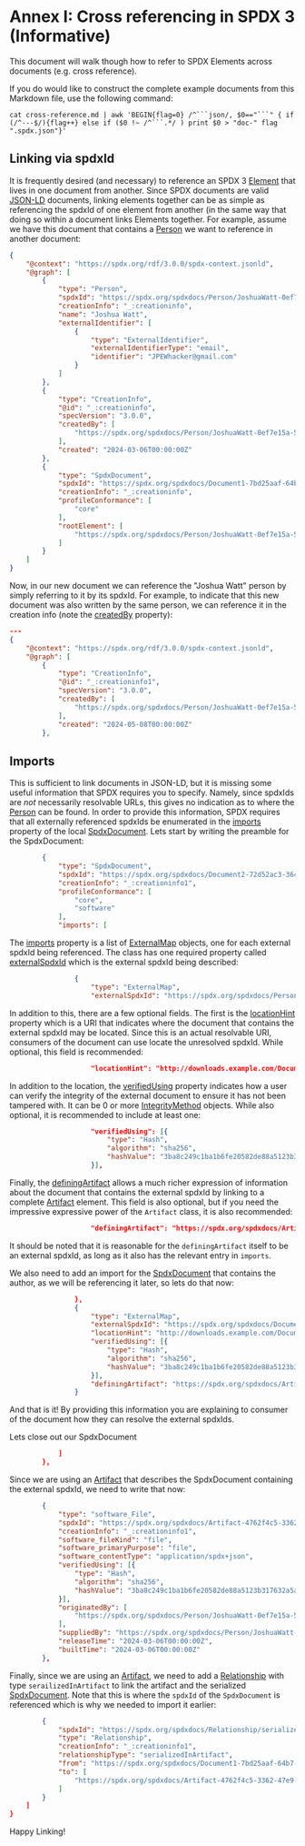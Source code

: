# Annex I: Cross referencing in SPDX 3 (Informative)

This document will walk though how to refer to SPDX Elements across documents
(e.g. cross reference).

If you do would like to construct the complete example documents from this
Markdown file, use the following command:

```shell
cat cross-reference.md | awk 'BEGIN{flag=0} /^```json/, $0=="```" { if (/^---$/){flag++} else if ($0 !~ /^```.*/ ) print $0 > "doc-" flag ".spdx.json"}'
```

## Linking via spdxId

It is frequently desired (and necessary) to reference an SPDX 3
[Element][Class_Element] that lives in one document from another. Since SPDX
documents are valid [JSON-LD][JSON_LD] documents, linking elements together can
be as simple as referencing the spdxId of one element from another (in the same
way that doing so within a document links Elements together. For example,
assume we have this document that contains a [Person][Class_Person] we want to
reference in another document:

```json
{
    "@context": "https://spdx.org/rdf/3.0.0/spdx-context.jsonld",
    "@graph": [
        {
            "type": "Person",
            "spdxId": "https://spdx.org/spdxdocs/Person/JoshuaWatt-0ef7e15a-5628-4bd9-8485-a3eace6dcc4f",
            "creationInfo": "_:creationinfo",
            "name": "Joshua Watt",
            "externalIdentifier": [
                {
                    "type": "ExternalIdentifier",
                    "externalIdentifierType": "email",
                    "identifier": "JPEWhacker@gmail.com"
                }
            ]
        },
        {
            "type": "CreationInfo",
            "@id": "_:creationinfo",
            "specVersion": "3.0.0",
            "createdBy": [
                "https://spdx.org/spdxdocs/Person/JoshuaWatt-0ef7e15a-5628-4bd9-8485-a3eace6dcc4f"
            ],
            "created": "2024-03-06T00:00:00Z"
        },
        {
            "type": "SpdxDocument",
            "spdxId": "https://spdx.org/spdxdocs/Document1-7bd25aaf-64b7-4ccc-aa85-84695cef4c17",
            "creationInfo": "_:creationinfo",
            "profileConformance": [
                "core"
            ],
            "rootElement": [
                "https://spdx.org/spdxdocs/Person/JoshuaWatt-0ef7e15a-5628-4bd9-8485-a3eace6dcc4f"
            ]
        }
    ]
}
```

Now, in our new document we can reference the "Joshua Watt" person by simply
referring to it by its spdxId. For example, to indicate that this new document
was also written by the same person, we can reference it in the creation info
(note the [createdBy][Property_createdBy] property):

```json
---
{
    "@context": "https://spdx.org/rdf/3.0.0/spdx-context.jsonld",
    "@graph": [
        {
            "type": "CreationInfo",
            "@id": "_:creationinfo1",
            "specVersion": "3.0.0",
            "createdBy": [
                "https://spdx.org/spdxdocs/Person/JoshuaWatt-0ef7e15a-5628-4bd9-8485-a3eace6dcc4f"
            ],
            "created": "2024-05-08T00:00:00Z"
        },
```

## Imports

This is sufficient to link documents in JSON-LD, but it is missing some useful
information that SPDX requires you to specify. Namely, since spdxIds are _not_
necessarily resolvable URLs, this gives no indication as to where the
[Person][Class_Person] can be found. In order to provide this information, SPDX
requires that all externally referenced spdxIds be enumerated in the
[imports][Property_imports] property of the local
[SpdxDocument][Class_SpdxDocument]. Lets start by writing the preamble for the
SpdxDocument:

```json
        {
            "type": "SpdxDocument",
            "spdxId": "https://spdx.org/spdxdocs/Document2-72d52ac3-3642-47be-9f83-8fbef6a962b4",
            "creationInfo": "_:creationinfo1",
            "profileConformance": [
                "core",
                "software"
            ],
            "imports": [
```

The [imports][Property_imports] property is a list of
[ExternalMap][Class_ExternalMap] objects, one for each external spdxId being
referenced. The class has one required property called
[externalSpdxId][Property_externalSpdxId] which is the external spdxId being
described:

```json
                {
                    "type": "ExternalMap",
                    "externalSpdxId": "https://spdx.org/spdxdocs/Person/JoshuaWatt-0ef7e15a-5628-4bd9-8485-a3eace6dcc4f",

```

In addition to this, there are a few optional fields. The first is the
[locationHint][Property_locationHint] property which is a URI that indicates
where the document that contains the external spdxId may be located. Since this
is an actual resolvable URI, consumers of the document can use locate the
unresolved spdxId. While optional, this field is recommended:

```json
                    "locationHint": "http://downloads.example.com/Document1.spdx.json",
```

In addition to the location, the [verifiedUsing][Property_verifiedUsing]
property indicates how a user can verify the integrity of the external document
to ensure it has not been tampered with. It can be 0 or more
[IntegrityMethod][Class_IntegrityMethod] objects. While also optional, it is
recommended to include at least one:

```json
                    "verifiedUsing": [{
                        "type": "Hash",
                        "algorithm": "sha256",
                        "hashValue": "3ba8c249c1ba1b6fe20582de88a5123b317632a5a94ba27199d01724df4eb149"
                    }],
```

Finally, the [definingArtifact][Property_definingArtifact] allows a much richer
expression of information about the document that contains the external spdxId
by linking to a complete [Artifact][Class_Artifact] element. This field is also
optional, but if you need the impressive expressive power of the `Artifact`
class, it is also recommended:

```json
                    "definingArtifact": "https://spdx.org/spdxdocs/Artifact-4762f4c5-3362-47e9-9595-5182235ef577"
```

It should be noted that it is reasonable for the `definingArtifact` itself to
be an external spdxId, as long as it also has the relevant entry in `imports`.

We also need to add an import for the [SpdxDocument][Class_SpdxDocument] that
contains the author, as we will be referencing it later, so lets do that now:

```json
                },
                {
                    "type": "ExternalMap",
                    "externalSpdxId": "https://spdx.org/spdxdocs/Document1-7bd25aaf-64b7-4ccc-aa85-84695cef4c17",
                    "locationHint": "http://downloads.example.com/Document1.spdx.json",
                    "verifiedUsing": [{
                        "type": "Hash",
                        "algorithm": "sha256",
                        "hashValue": "3ba8c249c1ba1b6fe20582de88a5123b317632a5a94ba27199d01724df4eb149"
                    }],
                    "definingArtifact": "https://spdx.org/spdxdocs/Artifact-4762f4c5-3362-47e9-9595-5182235ef577"
                }
```

And that is it! By providing this information you are explaining to consumer of
the document how they can resolve the external spdxIds.

Lets close out our SpdxDocument

```json
            ]
        },
```

Since we are using an [Artifact][Class_Artifact] that describes the SpdxDocument
containing the external spdxId, we need to write that now:

```json
        {
            "type": "software_File",
            "spdxId": "https://spdx.org/spdxdocs/Artifact-4762f4c5-3362-47e9-9595-5182235ef577",
            "creationInfo": "_:creationinfo1",
            "software_fileKind": "file",
            "software_primaryPurpose": "file",
            "software_contentType": "application/spdx+json",
            "verifiedUsing": [{
                "type": "Hash",
                "algorithm": "sha256",
                "hashValue": "3ba8c249c1ba1b6fe20582de88a5123b317632a5a94ba27199d01724df4eb149"
            }],
            "originatedBy": [
                "https://spdx.org/spdxdocs/Person/JoshuaWatt-0ef7e15a-5628-4bd9-8485-a3eace6dcc4f"
            ],
            "suppliedBy": "https://spdx.org/spdxdocs/Person/JoshuaWatt-0ef7e15a-5628-4bd9-8485-a3eace6dcc4f",
            "releaseTime": "2024-03-06T00:00:00Z",
            "builtTime": "2024-03-06T00:00:00Z"
        },
```

Finally, since we are using an [Artifact][Class_Artifact], we need to add a
[Relationship][Class_Relationship] with type `serailizedInArtifact` to link the
artifact and the serialized [SpdxDocument][Class_SpdxDocument]. Note that this
is where the `spdxId` of the `SpdxDocument` is referenced which is why we
needed to import it earlier:

```json
        {
            "spdxId": "https://spdx.org/spdxdocs/Relationship/serializedInArtifact-141ec767-40f2-4aad-9658-ac2703f3a7d9",
            "type": "Relationship",
            "creationInfo": "_:creationinfo1",
            "relationshipType": "serializedInArtifact",
            "from": "https://spdx.org/spdxdocs/Document1-7bd25aaf-64b7-4ccc-aa85-84695cef4c17",
            "to": [
                "https://spdx.org/spdxdocs/Artifact-4762f4c5-3362-47e9-9595-5182235ef577"
            ]
        }
    ]
}
```

Happy Linking!

[Class_Artifact]: https://spdx.github.io/spdx-spec/v3.0/model/Core/Classes/Artifact
[Class_Element]: https://spdx.github.io/spdx-spec/v3.0/model/Core/Classes/Element
[Class_ExternalMap]: https://spdx.github.io/spdx-spec/v3.0/model/Core/Classes/ExternalMap
[Class_IntegrityMethod]: https://spdx.github.io/spdx-spec/v3.0/model/Core/Classes/IntegrityMethod
[Class_Person]: https://spdx.github.io/spdx-spec/v3.0/model/Core/Classes/Person
[Class_SpdxDocument]: https://spdx.github.io/spdx-spec/v3.0/model/Core/Classes/SpdxDocument
[Class_Relationship]: https://spdx.github.io/spdx-spec/v3.0/model/Core/Classes/Relationship
[JSON_LD]: https://json-ld.org/
[Property_createdBy]: https://spdx.github.io/spdx-spec/v3.0/model/Core/Properties/createdBy
[Property_definingArtifact]: https://spdx.github.io/spdx-spec/v3.0/model/Core/Properties/definingArtifact
[Property_externalSpdxId]: https://spdx.github.io/spdx-spec/v3.0/model/Core/Properties/externalSpdxId
[Property_imports]: https://spdx.github.io/spdx-spec/v3.0/model/Core/Properties/imports
[Property_verifiedUsing]: https://spdx.github.io/spdx-spec/v3.0/model/Core/Properties/verifiedUsing
[Property_locationHint]: https://spdx.github.io/spdx-spec/v3.0/model/Core/Properties/locationHint
